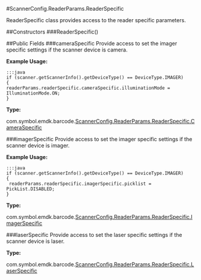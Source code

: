 #ScannerConfig.ReaderParams.ReaderSpecific

ReaderSpecific class provides access to the reader specific parameters.

##Constructors
###ReaderSpecific()

##Public Fields
###cameraSpecific
Provide access to set the imager specific settings if the scanner device is camera.

**Example Usage:**

    :::java
    if (scanner.getScannerInfo().getDeviceType() == DeviceType.IMAGER)
    {
    readerParams.readerSpecific.cameraSpecific.illuminationMode = IlluminationMode.ON;
    }

**Type:**

com.symbol.emdk.barcode.[ScannerConfig.ReaderParams.ReaderSpecific.CameraSpecific](ScannerConfig.ReaderParams.ReaderSpecific.CameraSpecific)

###imagerSpecific
Provide access to set the imager specific settings if the scanner device is imager.

**Example Usage:**

    :::java
    if (scanner.getScannerInfo().getDeviceType() == DeviceType.IMAGER) 
    {
     readerParams.readerSpecific.imagerSpecific.picklist = PickList.DISABLED;
    }

**Type:**

com.symbol.emdk.barcode.[ScannerConfig.ReaderParams.ReaderSpecific.ImagerSpecific](ScannerConfig.ReaderParams.ReaderSpecific.ImagerSpecific)

###laserSpecific
Provide access to set the laser specific settings if the scanner device is laser.

**Type:**

com.symbol.emdk.barcode.[ScannerConfig.ReaderParams.ReaderSpecific.LaserSpecific](ScannerConfig.ReaderParams.ReaderSpecific.LaserSpecific)